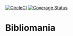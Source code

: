[![CircleCI](https://circleci.com/gh/bibliomania/bibliomania.svg?style=shield)](https://circleci.com/gh/bibliomania/bibliomania)
[![Coverage Status](https://coveralls.io/repos/github/bibliomania/bibliomania/badge.svg)](https://coveralls.io/github/bibliomania/bibliomania)

# Bibliomania
